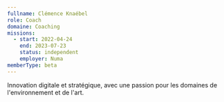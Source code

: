 ```yaml
---
fullname: Clémence Knaébel
role: Coach
domaine: Coaching
missions:
  - start: 2022-04-24
    end: 2023-07-23
    status: independent
    employer: Numa
memberType: beta
---
```


Innovation digitale et stratégique, avec une passion pour les domaines de l'environnement et de l'art. 
